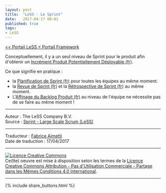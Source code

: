 ```yaml
---
layout: post
title:  "LeSS - Le Sprint"
date:   2017-04-17 00:01
published: true
tags:
- LeSS
---
```


[<< Portail LeSS < Portail Framework](http://www.les-traducteurs-agiles.org/2016/12/28/less-portail-framework.html)

Conceptuellement, il y a un seul niveau de Sprint pour le produit afin d'obtenir un [Incrément Produit Potentiellement Déployable (fr)](http://www.les-traducteurs-agiles.org/2017/08/29/less-l-increment-produit-potentiellement-deployable.html).

Ce que signifie en pratique :

* la [Planification de Sprint (fr)](http://www.les-traducteurs-agiles.org/2017/03/09/less-la-planification-du-sprint-1ere-partie.html) pour toutes les équipes au même moment.
* la [Revue de Sprint (fr)](http://www.les-traducteurs-agiles.org/2017/08/30/less-la-revue-de-sprint.html) et la [Rétrospective de Sprint (fr)](http://www.les-traducteurs-agiles.org/2017/04/15/less-la-retrospective.html) au même moment.
* L'[Affinage du Backlog Produit (fr)](http://www.les-traducteurs-agiles.org/2018/01/26/less-l-affinage-du-backlog-produit.html) au niveau de l'équipe ne nécessite pas de se faire au même moment !


---
Auteur : The LeSS Company B.V.  
Source : [Sprint - Large Scale Scrum (LeSS)](http://less.works/less/framework/sprint.html)  

---
Traducteur : [Fabrice Aimetti](http://www.fabrice-aimetti.fr/)  
Date de traduction : 17/04/2017  

---

<a rel="license" href="http://creativecommons.org/licenses/by-nc-sa/4.0/"><img alt="Licence Creative Commons" style="border-width:0" src="http://i.creativecommons.org/l/by-nc-sa/4.0/88x31.png" /></a><br />Ce(tte) oeuvre est mise à disposition selon les termes de la <a rel="license" href="http://creativecommons.org/licenses/by-nc-sa/4.0/">Licence Creative Commons Attribution - Pas d'Utilisation Commerciale - Partage dans les Mêmes Conditions 4.0 International</a>.

---

{% include share_buttons.html %}
